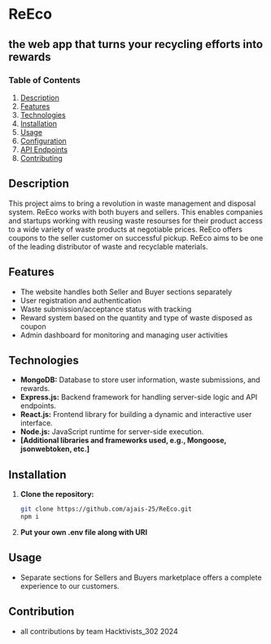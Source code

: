 # ReEco
##  the web app that turns your recycling efforts into rewards

### Table of Contents
1. [Description](#description)
2. [Features](#features)
3. [Technologies](#technologies)
4. [Installation](#installation)
5. [Usage](#usage)
6. [Configuration](#configuration)
7. [API Endpoints](#api-endpoints)
8. [Contributing](#contributing)
   

## Description

This project aims to bring a revolution in waste management and disposal system. ReEco works with both buyers and sellers. This enables companies and startups working with reusing waste resourses for their product access to a wide variety of waste products at negotiable prices. ReEco offers coupons to the seller customer on successful pickup. ReEco aims to be one of the leading distributor of waste and recyclable materials.

## Features
- The website handles both Seller and Buyer sections separately
- User registration and authentication
- Waste submission/acceptance status with tracking
- Reward system based on the quantity and type of waste disposed as coupon
- Admin dashboard for monitoring and managing user activities

## Technologies

- **MongoDB:** Database to store user information, waste submissions, and rewards.
- **Express.js:** Backend framework for handling server-side logic and API endpoints.
- **React.js:** Frontend library for building a dynamic and interactive user interface.
- **Node.js:** JavaScript runtime for server-side execution.
- **[Additional libraries and frameworks used, e.g., Mongoose, jsonwebtoken, etc.]**

## Installation

1. **Clone the repository:**
   ```bash
   git clone https://github.com/ajais-25/ReEco.git
   npm i

2. **Put your own .env file along with URI**

## Usage
- Separate sections for Sellers and Buyers marketplace offers a complete experience to our customers.

## Contribution
- all contributions by team Hacktivists_302 2024
